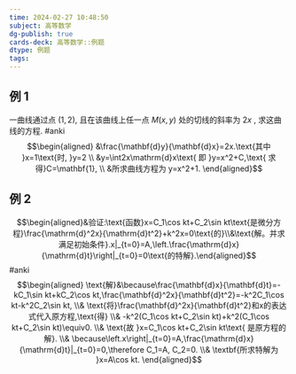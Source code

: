 ```yaml
---
time: 2024-02-27 10:48:50
subject: 高等数学
dg-publish: true
cards-deck: 高等数学::例题
dtype: 例题
tags:
---
```

## 例 1

一曲线通过点 $(1,2)$, 且在该曲线上任一点 $M(x,y)$ 处的切线的斜率为 $2x$ , 求这曲线的方程. #anki 
$$\begin{aligned}
&\frac{\mathbf{d}y}{\mathbf{d}x}=2x.\text{其中 }x=1\text{时, }y=2   \\
&y=\int2x\mathrm{d}x\text{ 即 }y=x^2+C,\text{ 求得}C=\mathbf{1}, \\
&所求曲线方程为 y=x^2+1.
\end{aligned}$$

## 例 2

$$\begin{aligned}&验证:\text{函数}x=C_1\cos kt+C_2\sin kt\text{是微分方程}\frac{\mathrm{d}^2x}{\mathrm{d}t^2}+k^2x=0\text{的}\\&\text{解。并求满足初始条件}.x|_{t=0}=A,\left.\frac{\mathrm{d}x}{\mathrm{d}t}\right|_{t=0}=0\text{的特解}.\end{aligned}$$ #anki 
$$\begin{aligned}
\text{解}&\because\frac{\mathbf{d}x}{\mathbf{d}t}=-kC_1\sin kt+kC_2\cos kt,\frac{\mathbf{d}^2x}{\mathbf{d}t^2}=-k^2C_1\cos kt-k^2C_2\sin kt,  \\&
\text{将}\frac{\mathbf{d}^2x}{\mathbf{d}t^2}和x的表达式代入原方程,\text{得} \\&
-k^2(C_1\cos kt+C_2\sin kt)+k^2(C_1\cos kt+C_2\sin kt)\equiv0. \\&
\text{故 }x=C_1\cos kt+C_2\sin kt\text{ 是原方程的解}. \\&
\because\left.x\right|_{t=0}=A,\frac{\mathrm{d}x}{\mathrm{d}t}|_{t=0}=0,\therefore C_1=A, C_2=0. \\&
\textbf{所求特解为 }x=A\cos kt.
\end{aligned}$$


